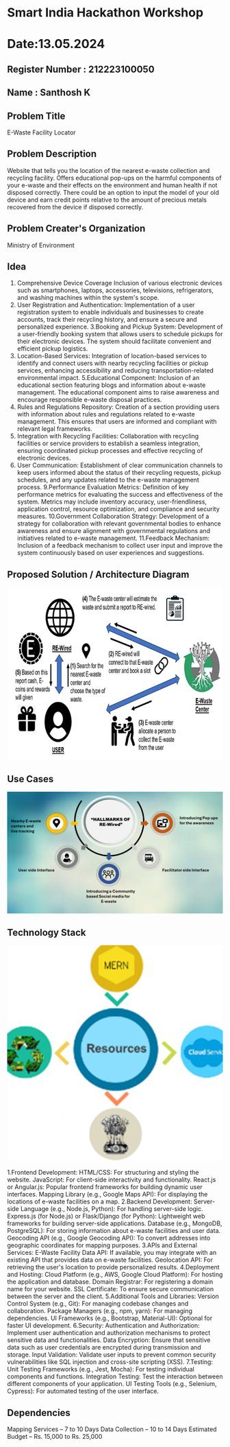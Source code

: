 # Smart India Hackathon Workshop
# Date:13.05.2024
## Register Number : 212223100050
## Name : Santhosh K
## Problem Title
E-Waste Facility Locator
## Problem Description
Website that tells you the location of the nearest e-waste collection and recycling facility. Offers educational pop-ups on the harmful components of your e-waste and their effects on the environment and human health if not disposed correctly. There could be an option to input the model of your old device and earn credit points relative to the amount of precious metals recovered from the device if disposed correctly.
## Problem Creater's Organization
Ministry of Environment

## Idea
1. Comprehensive Device Coverage Inclusion of various electronic devices such as smartphones, laptops, accessories, televisions, refrigerators, and washing machines within the system's scope.
2. User Registration and Authentication: Implementation of a user registration system to enable individuals and businesses to create accounts, track their recycling history, and ensure a secure and personalized 
   experience.
3.Booking and Pickup System: Development of a user-friendly booking system that allows users to schedule pickups for their electronic devices. The system should facilitate convenient and efficient pickup 
  logistics.
4. Location-Based Services: Integration of location-based services to identify and connect users with nearby recycling facilities or pickup services, enhancing accessibility and reducing transportation-related 
   environmental impact.
5.Educational Component: Inclusion of an educational section featuring blogs and information about e-waste management. The educational component aims to raise awareness and encourage responsible e-waste disposal 
  practices.
6. Rules and Regulations Repository: Creation of a section providing users with information about rules and regulations related to e-waste management. This ensures that users are informed and compliant with 
  relevant legal frameworks.
7. Integration with Recycling Facilities: Collaboration with recycling facilities or service providers to establish a seamless integration, ensuring coordinated pickup processes and effective recycling of 
   electronic devices.
8. User Communication: Establishment of clear communication channels to keep users informed about the status of their recycling requests, pickup schedules, and any updates related to the e-waste management 
   process.
9.Performance Evaluation Metrics: Definition of key performance metrics for evaluating the success and effectiveness of the system. Metrics may include inventory accuracy, user-friendliness, application control, 
   resource optimization, and compliance and security measures.
10.Government Collaboration Strategy: Development of a strategy for collaboration with relevant governmental bodies to enhance awareness and ensure alignment with governmental regulations and initiatives related 
   to e-waste management.
11.Feedback Mechanism: Inclusion of a feedback mechanism to collect user input and improve the system continuously based on user experiences and suggestions.
## Proposed Solution / Architecture Diagram
![alt text](image.png)

## Use Cases
![alt text](image-1.png)
## Technology Stack
![alt text](image-2.png)

 1.Frontend Development: HTML/CSS: For structuring and styling the website. JavaScript: For client-side interactivity and functionality. React.js or Angular.js: Popular frontend frameworks for building dynamic 
   user interfaces. Mapping Library (e.g., Google Maps API): For displaying the locations of e-waste facilities on a map.
 2.Backend Development: Server-side Language (e.g., Node.js, Python): For handling server-side logic. Express.js (for Node.js) or Flask/Django (for Python): Lightweight web frameworks for building server-side 
  applications. Database (e.g., MongoDB, PostgreSQL): For storing information about e-waste facilities and user data. Geocoding API (e.g., Google Geocoding API): To convert addresses into geographic coordinates 
  for mapping purposes.
 3.APIs and External Services: E-Waste Facility Data API: If available, you may integrate with an existing API that provides data on e-waste facilities. Geolocation API: For retrieving the user's location to 
  provide personalized results.
 4.Deployment and Hosting: Cloud Platform (e.g., AWS, Google Cloud Platform): For hosting the application and database. Domain Registrar: For registering a domain name for your website. SSL Certificate: To ensure 
  secure communication between the server and the client. 
 5.Additional Tools and Libraries: Version Control System (e.g., Git): For managing codebase changes and collaboration. Package Managers (e.g., npm, yarn): For managing dependencies. UI Frameworks (e.g., 
 Bootstrap, Material-UI): Optional for faster UI development.
 6.Security: Authentication and Authorization: Implement user authentication and authorization mechanisms to protect sensitive data and functionalities. Data Encryption: Ensure that sensitive data such as user 
 credentials are encrypted during transmission and storage. Input Validation: Validate user inputs to prevent common security vulnerabilities like SQL injection and cross-site scripting (XSS). 
 7.Testing: Unit Testing Frameworks (e.g., Jest, Mocha): For testing individual components and functions. Integration Testing: Test the interaction between different components of your application. UI Testing 
 Tools (e.g., Selenium, Cypress): For automated testing of the user interface.
## Dependencies
Mapping Services – 7 to 10 Days Data Collection – 10 to 14 Days Estimated Budget – Rs. 15,000 to Rs. 25,000
